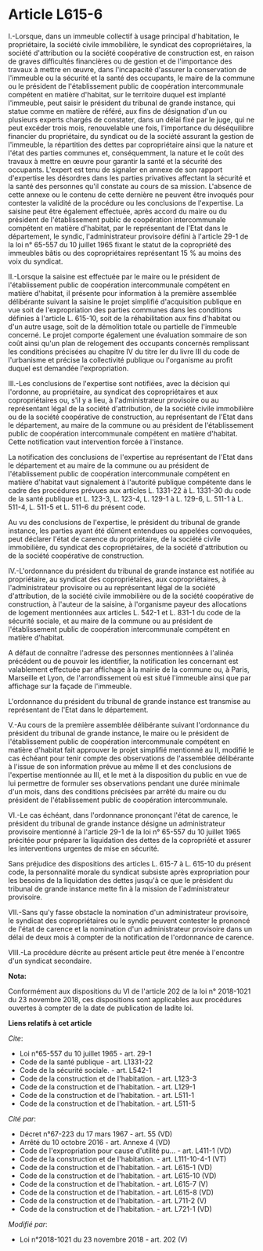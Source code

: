 # Article L615-6

I.-Lorsque, dans un immeuble collectif à usage principal d'habitation, le propriétaire, la société civile immobilière, le
syndicat des copropriétaires, la société d'attribution ou la société coopérative de construction est, en raison de graves
difficultés financières ou de gestion et de l'importance des travaux à mettre en œuvre, dans l'incapacité d'assurer la
conservation de l'immeuble ou la sécurité et la santé des occupants, le maire de la commune ou le président de
l'établissement public de coopération intercommunale compétent en matière d'habitat, sur le territoire duquel est implanté
l'immeuble, peut saisir le président du tribunal de grande instance, qui statue comme en matière de référé, aux fins de
désignation d'un ou plusieurs experts chargés de constater, dans un délai fixé par le juge, qui ne peut excéder trois mois,
renouvelable une fois, l'importance du déséquilibre financier du propriétaire, du syndicat ou de la société assurant la
gestion de l'immeuble, la répartition des dettes par copropriétaire ainsi que la nature et l'état des parties communes et,
conséquemment, la nature et le coût des travaux à mettre en œuvre pour garantir la santé et la sécurité des occupants.
L'expert est tenu de signaler en annexe de son rapport d'expertise les désordres dans les parties privatives affectant la
sécurité et la santé des personnes qu'il constate au cours de sa mission. L'absence de cette annexe ou le contenu de cette
dernière ne peuvent être invoqués pour contester la validité de la procédure ou les conclusions de l'expertise. La saisine
peut être également effectuée, après accord du maire ou du président de l'établissement public de coopération intercommunale
compétent en matière d'habitat, par le représentant de l'Etat dans le département, le syndic, l'administrateur provisoire
défini à l'article 29-1 de la loi n° 65-557 du 10 juillet 1965 fixant le statut de la copropriété des immeubles bâtis ou des
copropriétaires représentant 15 % au moins des voix du syndicat.

II.-Lorsque la saisine est effectuée par le maire ou le président de l'établissement public de coopération intercommunale
compétent en matière d'habitat, il présente pour information à la première assemblée délibérante suivant la saisine le projet
simplifié d'acquisition publique en vue soit de l'expropriation des parties communes dans les conditions définies à l'article
L. 615-10, soit de la réhabilitation aux fins d'habitat ou d'un autre usage, soit de la démolition totale ou partielle de
l'immeuble concerné. Le projet comporte également une évaluation sommaire de son coût ainsi qu'un plan de relogement des
occupants concernés remplissant les conditions précisées au chapitre IV du titre Ier du livre III du code de l'urbanisme et
précise la collectivité publique ou l'organisme au profit duquel est demandée l'expropriation.

III.-Les conclusions de l'expertise sont notifiées, avec la décision qui l'ordonne, au propriétaire, au syndicat des
copropriétaires et aux copropriétaires ou, s'il y a lieu, à l'administrateur provisoire ou au représentant légal de la
société d'attribution, de la société civile immobilière ou de la société coopérative de construction, au représentant de
l'Etat dans le département, au maire de la commune ou au président de l'établissement public de coopération intercommunale
compétent en matière d'habitat. Cette notification vaut intervention forcée à l'instance.

La notification des conclusions de l'expertise au représentant de l'Etat dans le département et au maire de la commune ou au
président de l'établissement public de coopération intercommunale compétent en matière d'habitat vaut signalement à
l'autorité publique compétente dans le cadre des procédures prévues aux articles L. 1331-22 à L. 1331-30 du code de la santé
publique et L. 123-3, L. 123-4, L. 129-1 à L. 129-6, L. 511-1 à L. 511-4, L. 511-5 et L. 511-6 du présent code.

Au vu des conclusions de l'expertise, le président du tribunal de grande instance, les parties ayant été dûment entendues ou
appelées convoquées, peut déclarer l'état de carence du propriétaire, de la société civile immobilière, du syndicat des
copropriétaires, de la société d'attribution ou de la société coopérative de construction.

IV.-L'ordonnance du président du tribunal de grande instance est notifiée au propriétaire, au syndicat des copropriétaires,
aux copropriétaires, à l'administrateur provisoire ou au représentant légal de la société d'attribution, de la société civile
immobilière ou de la société coopérative de construction, à l'auteur de la saisine, à l'organisme payeur des allocations de
logement mentionnées aux articles L. 542-1 et L. 831-1 du code de la sécurité sociale, et au maire de la commune ou au
président de l'établissement public de coopération intercommunale compétent en matière d'habitat.

A défaut de connaître l'adresse des personnes mentionnées à l'alinéa précédent ou de pouvoir les identifier, la notification
les concernant est valablement effectuée par affichage à la mairie de la commune ou, à Paris, Marseille et Lyon, de
l'arrondissement où est situé l'immeuble ainsi que par affichage sur la façade de l'immeuble.

L'ordonnance du président du tribunal de grande instance est transmise au représentant de l'Etat dans le département.

V.-Au cours de la première assemblée délibérante suivant l'ordonnance du président du tribunal de grande instance, le maire
ou le président de l'établissement public de coopération intercommunale compétent en matière d'habitat fait approuver le
projet simplifié mentionné au II, modifié le cas échéant pour tenir compte des observations de l'assemblée délibérante à
l'issue de son information prévue au même II et des conclusions de l'expertise mentionnée au III, et le met à la disposition
du public en vue de lui permettre de formuler ses observations pendant une durée minimale d'un mois, dans des conditions
précisées par arrêté du maire ou du président de l'établissement public de coopération intercommunale.

VI.-Le cas échéant, dans l'ordonnance prononçant l'état de carence, le président du tribunal de grande instance désigne un
administrateur provisoire mentionné à l'article 29-1 de la loi n° 65-557 du 10 juillet 1965 précitée pour préparer la
liquidation des dettes de la copropriété et assurer les interventions urgentes de mise en sécurité.

Sans préjudice des dispositions des articles L. 615-7 à L. 615-10 du présent code, la personnalité morale du syndicat
subsiste après expropriation pour les besoins de la liquidation des dettes jusqu'à ce que le président du tribunal de grande
instance mette fin à la mission de l'administrateur provisoire.

VII.-Sans qu'y fasse obstacle la nomination d'un administrateur provisoire, le syndicat des copropriétaires ou le syndic
peuvent contester le prononcé de l'état de carence et la nomination d'un administrateur provisoire dans un délai de deux mois
à compter de la notification de l'ordonnance de carence.

VIII.-La procédure décrite au présent article peut être menée à l'encontre d'un syndicat secondaire.

**Nota:**

Conformément aux dispositions du VI de l'article 202 de la loi n° 2018-1021 du 23 novembre 2018, ces dispositions sont
applicables aux procédures ouvertes à compter de la date de publication de ladite loi.

**Liens relatifs à cet article**

_Cite_:

  - Loi n°65-557 du 10 juillet 1965 - art. 29-1
  - Code de la santé publique - art. L1331-22
  - Code de la sécurité sociale. - art. L542-1
  - Code de la construction et de l'habitation. - art. L123-3
  - Code de la construction et de l'habitation. - art. L129-1
  - Code de la construction et de l'habitation. - art. L511-1
  - Code de la construction et de l'habitation. - art. L511-5

_Cité par_:

  - Décret n°67-223 du 17 mars 1967 - art. 55 (VD)
  - Arrêté du 10 octobre 2016 - art. Annexe 4 (VD)
  - Code de l'expropriation pour cause d'utilité pu... - art. L411-1 (VD)
  - Code de la construction et de l'habitation. - art. L111-10-4-1 (VT)
  - Code de la construction et de l'habitation. - art. L615-1 (VD)
  - Code de la construction et de l'habitation. - art. L615-10 (VD)
  - Code de la construction et de l'habitation. - art. L615-7 (V)
  - Code de la construction et de l'habitation. - art. L615-8 (VD)
  - Code de la construction et de l'habitation. - art. L711-2 (V)
  - Code de la construction et de l'habitation. - art. L721-1 (VD)

_Modifié par_:

  - Loi n°2018-1021 du 23 novembre 2018 - art. 202 (V)
